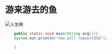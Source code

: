 ﻿# 游来游去的鱼
![人生啊](http://img.mp.itc.cn/upload/20160512/ce4c8319c0ed482ca9c8acb2fe640a1a_th.jpg)
	
	
	
	
	
	
	
```java
	public static void main(String arg[]){
	System.out.println("new pull request测试");
		
	}
```
